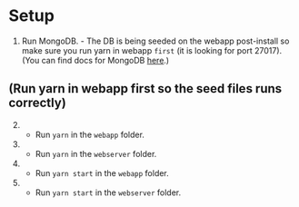 # Setup

1. Run MongoDB. - The DB is being seeded on the webapp post-install so make sure you run yarn in webapp `first` (it is looking for port 27017).
(You can find docs for MongoDB [here](https://docs.mongodb.com/manual/tutorial/install-mongodb-on-os-x/).)

## (Run yarn in webapp first so the seed files runs correctly)
2. - Run `yarn` in the `webapp` folder.
3. - Run `yarn` in the `webserver` folder.

4. - Run `yarn start` in the `webapp` folder.
5. - Run `yarn start` in the `webserver` folder.


